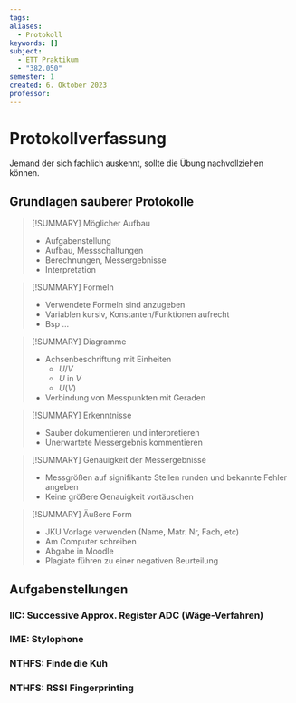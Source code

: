 ```yaml
---
tags: 
aliases:
  - Protokoll
keywords: []
subject:
  - ETT Praktikum
  - "382.050"
semester: 1
created: 6. Oktober 2023
professor:
---
```

 

# Protokollverfassung

Jemand der sich fachlich auskennt, sollte die Übung nachvollziehen können.

## Grundlagen sauberer Protokolle

> [!SUMMARY] Möglicher Aufbau 
> - Aufgabenstellung
> - Aufbau, Messschaltungen
> - Berechnungen, Messergebnisse
> - Interpretation

> [!SUMMARY] Formeln
> - Verwendete Formeln sind anzugeben
> - Variablen kursiv, Konstanten/Funktionen aufrecht
> - Bsp …

> [!SUMMARY] Diagramme
> - Achsenbeschriftung mit Einheiten
> 	- $U/V$
> 	- $U$ in $V$
> 	- $U(V)$
> - Verbindung von Messpunkten mit Geraden

> [!SUMMARY] Erkenntnisse
> - Sauber dokumentieren und interpretieren
> - Unerwartete Messergebnis kommentieren

> [!SUMMARY] Genauigkeit der Messergebnisse 
> - Messgrößen auf signifikante Stellen runden und bekannte Fehler angeben
> - Keine größere Genauigkeit vortäuschen

> [!SUMMARY] Äußere Form 
> - JKU Vorlage verwenden (Name, Matr. Nr, Fach, etc)
> - Am Computer schreiben
> - Abgabe in Moodle
> - Plagiate führen zu einer negativen Beurteilung

## Aufgabenstellungen

### IIC: Successive Approx. Register ADC (Wäge-Verfahren)



### IME: Stylophone

### NTHFS: Finde die Kuh

### NTHFS: RSSI Fingerprinting